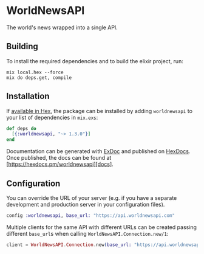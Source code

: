 # WorldNewsAPI

The world&#39;s news wrapped into a single API.

## Building

To install the required dependencies and to build the elixir project, run:

```console
mix local.hex --force
mix do deps.get, compile
```

## Installation

If [available in Hex][], the package can be installed by adding `worldnewsapi` to
your list of dependencies in `mix.exs`:

```elixir
def deps do
  [{:worldnewsapi, "~> 1.3.0"}]
end
```

Documentation can be generated with [ExDoc][] and published on [HexDocs][]. Once published, the docs can be found at
[https://hexdocs.pm/worldnewsapi][docs].

## Configuration

You can override the URL of your server (e.g. if you have a separate development and production server in your
configuration files).

```elixir
config :worldnewsapi, base_url: "https://api.worldnewsapi.com"
```

Multiple clients for the same API with different URLs can be created passing different `base_url`s when calling
`WorldNewsAPI.Connection.new/1`:

```elixir
client = WorldNewsAPI.Connection.new(base_url: "https://api.worldnewsapi.com")
```

[exdoc]: https://github.com/elixir-lang/ex_doc
[hexdocs]: https://hexdocs.pm
[available in hex]: https://hex.pm/docs/publish
[docs]: https://hexdocs.pm/worldnewsapi
